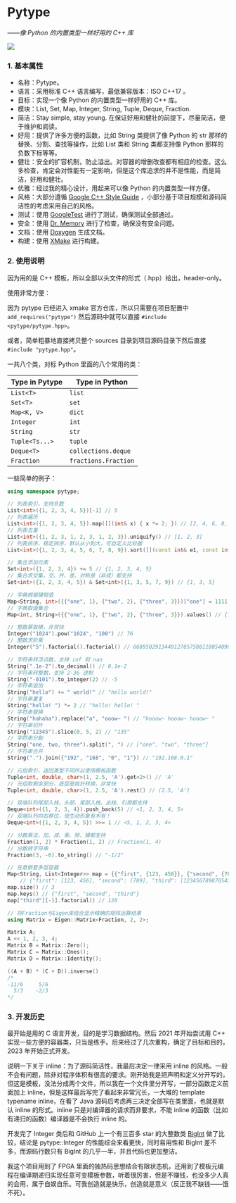 # Pytype

_——像 Python 的内置类型一样好用的 C++ 库_

![](https://img.shields.io/badge/version-1.0-blue.svg)

### 1. 基本属性

- 名称：Pytype。
- 语言：采用标准 C++ 语言编写，最低兼容版本：ISO C++17 。
- 目标：实现一个像 Python 的内置类型一样好用的 C++ 库。
- 模块：List, Set, Map, Integer, String, Tuple, Deque, Fraction.
- 简洁：Stay simple, stay young. 在保证好用和健壮的前提下，尽量简洁，便于维护和阅读。
- 好用：提供了许多方便的函数，比如 String 类提供了像 Python 的 str 那样的替换、分割、查找等操作，比如 List 类和 String 类都支持像 Python 那样的负数下标等等。
- 健壮：安全的扩容机制，防止溢出。对容器的增删改查都有相应的检查。这么多检查，肯定会对性能有一定影响，但是这个库追求的并不是性能，而是简洁，好用和健壮。
- 优雅：经过我的精心设计，用起来可以像 Python 的内置类型一样方便。
- 风格：大部分遵循 [Google C++ Style Guide](https://google.github.io/styleguide/cppguide.html) ，小部分基于项目规模和源码简洁性的考虑采用自己的风格。
- 测试：使用 [GoogleTest](https://github.com/google/googletest) 进行了测试，确保测试全部通过。
- 安全：使用 [Dr. Memory](https://drmemory.org/) 进行了检查，确保没有安全问题。
- 文档：使用 [Doxygen](https://www.doxygen.nl/) 生成文档。
- 构建：使用 [XMake](https://xmake.io/) 进行构建。

### 2. 使用说明

因为用的是 C++ 模板，所以全部以头文件的形式（.hpp）给出，header-only。

使用非常方便：

因为 pytype 已经进入 xmake 官方仓库，所以只需要在项目配置中 `add_requires("pytype")` 然后源码中就可以直接 `#include <pytype/pytype.hpp>`。

或者，简单粗暴地直接拷贝整个 sources 目录到项目源码目录下然后直接 `#include "pytype.hpp"`。

一共八个类，对标 Python 里面的八个常用的类：

| Type in Pytype | Type in Python       |
| -------------- | -------------------- |
| `List<T>`      | `list`               |
| `Set<T>`       | `set`                |
| `Map<K, V>`    | `dict`               |
| `Integer`      | `int`                |
| `String`       | `str`                |
| `Tuple<Ts...>` | `tuple`              |
| `Deque<T>`     | `collections.deque`  |
| `Fraction`     | `fractions.Fraction` |

一些简单的例子：

```cpp
using namespace pytype;

// 列表索引，支持负数
List<int>({1, 2, 3, 4, 5})[-1] // 5
// 列表遍历
List<int>({1, 2, 3, 4, 5}).map([](int& x) { x *= 2; }) // [2, 4, 6, 8, 10]
// 列表去重
List<int>({1, 2, 3, 1, 2, 3, 1, 2, 3}).uniquify() // [1, 2, 3]
// 列表排序，稳定排序，默认从小到大，可自定义比较器
List<int>({1, 2, 3, 4, 5, 6, 7, 8, 9}).sort([](const int& e1, const int& e2) { return e1 > e2; }) // [9, 8, 7, 6, 5, 4, 3, 2, 1]

// 集合添加元素
Set<int>({1, 2, 3, 4}) += 5 // {1, 2, 3, 4, 5}
// 集合求交集，交、并、差、对称差（异或）都支持
Set<int>({1, 2, 3, 4, 5}) & Set<int>({1, 3, 5, 7, 9}) // {1, 3, 5}

// 字典根据键赋值
Map<String, int>({{"one", 1}, {"two", 2}, {"three", 3}})["one"] = 1111 // {"one": 1111, "two": 2, "three": 3}
// 字典取值集合
Map<int, String>({{"one", 1}, {"two", 2}, {"three", 3}}).values() // {1, 2, 3}

// 整数幂取模，非常快
Integer("1024").pow("1024", "100") // 76
// 整数求阶乘
Integer("5").factorial().factorial() // 668950291344912705758811805409037258675274633313802981029567135230163355...

// 字符串转浮点数，支持 inf 和 nan
String(".1e-2").to_decimal() // 0.1e-2
// 字符串转整数，支持 2-36 进制
String("-0101").to_integer(2) // -5
// 字符串追加
String("hello") += " world!" // "hello world!"
// 字符串重复
String("hello! ") *= 2 // "hello! hello! "
// 字符串替换
String("hahaha").replace("a", "ooow~ ") // "hooow~ hooow~ hooow~ "
// 字符串切片
String("12345").slice(0, 5, 2) // "135"
// 字符串分割
String("one, two, three").split(", ") // ["one", "two", "three"]
// 字符串合并
String(".").join({"192", "168", "0", "1"}) // "192.168.0.1"

// 元组索引，返回类型不同所以使用模板函数
Tuple<int, double, char>(1, 2.5, 'A').get<2>() // 'A'
// 元组取剩余部分，底层是指针转换，非常快
Tuple<int, double, char>(1, 2.5, 'A').rest() // (2.5, 'A')

// 双端队列尾部入栈，头部、尾部入栈、出栈、引用都支持
Deque<int>({1, 2, 3, 4}).push_back(5) // <1, 2, 3, 4, 5>
// 双端队列向右移位，很生动形象有木有！
Deque<int>({1, 2, 3, 4, 5}) >>= 1 // <5, 1, 2, 3, 4>

// 分数乘法，加、减、乘、除、模都支持
Fraction(1, 2) * Fraction(1, 2) // Fraction(1, 4)
// 分数转字符串
Fraction(3, -6).to_string() // "-1/2"

// 任意嵌套多层容器
Map<String, List<Integer>> map = {{"first", {123, 456}}, {"second", {789}}, {"second", {0}}, {"third", {"12345678987654321", 5}}}
    // {"first": [123, 456], "second": [789], "third": [12345678987654321, 5]}
map.size() // 3
map.keys() // {"first", "second", "third"}
map["third"][-1].factorial() // 120

// 将Fraction与Eigen库结合显示精确的矩阵运算结果
using Matrix = Eigen::Matrix<Fraction, 2, 2>;

Matrix A;
A << 1, 2, 3, 4;
Matrix B = Matrix::Zero();
Matrix C = Matrix::Ones();
Matrix D = Matrix::Identity();

((A + B) * (C + D)).inverse()
/*
-11/6     5/6
  5/3    -2/3
*/
```

### 3. 开发历史

最开始是用的 C 语言开发，目的是学习数据结构。然后 2021 年开始尝试用 C++ 实现一些方便的容器类，只当是练手。后来经过了几次重构，确定了目标和目的，2023 年开始正式开发。

说明一下关于 inline：为了源码简洁性，我最后决定一律采用 inline 的风格。一般不会有问题，除非对程序体积有很高的要求。刚开始我是把声明和定义分开写的，但这是模板，没法分成两个文件，所以我在一个文件里分开写，一部分函数定义前面加上 inline，但是这样最后写完了看起来非常冗长，一大堆的 template typename inline，在看了 Java 源码后考虑再三决定全部写在类里面，也就是默认 inline 的形式。inline 只是对编译器的请求而非要求，不能 inline 的函数（比如有递归的函数）编译器是不会执行 inline 的。

开发完了 Integer 类后和 GitHub 上一个有三百多 star 的大整数类 [BigInt](https://github.com/faheel/BigInt) 做了比较，结论是 pytype::Integer 的性能综合来看更快，同时易用性和 BigInt 差不多，而源码行数只有 BigInt 的几乎一半，并且代码也更加整洁。

我这个项目用到了 FPGA 里面的独热码思想结合有限状态机，还用到了模板元编程在编译期递归实现任意可变模板参数，听着很厉害，但是不赚钱，也没多少人真的会用，属于自娱自乐。可我创造就是快乐，创造就是意义（反正我不缺钱——饿不死）。
